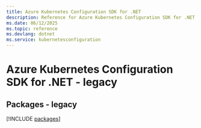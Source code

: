 ```yaml
---
title: Azure Kubernetes Configuration SDK for .NET
description: Reference for Azure Kubernetes Configuration SDK for .NET
ms.date: 06/12/2025
ms.topic: reference
ms.devlang: dotnet
ms.service: kubernetesconfiguration
---
```

# Azure Kubernetes Configuration SDK for .NET - legacy
## Packages - legacy
[!INCLUDE [packages](kubernetes-configuration-index.md)]